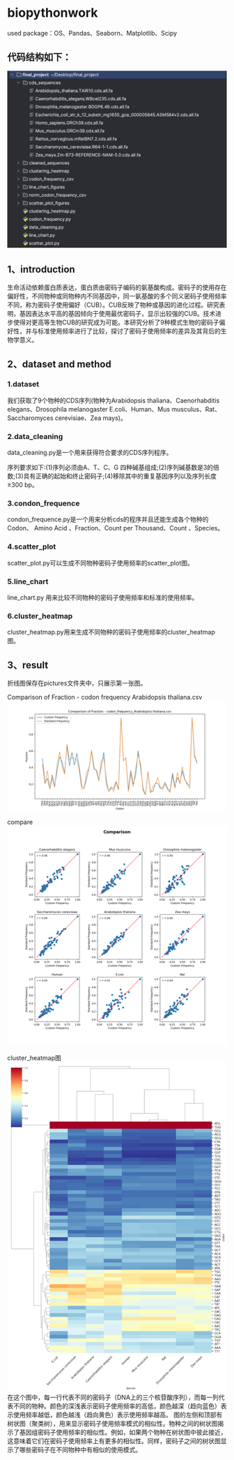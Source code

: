 # biopythonwork
used package：OS、Pandas、Seaborn、Matplotlib、Scipy

## 代码结构如下：

![code-stucture.png](https://github.com/twihere/biopythonwork/blob/main/pythonProject/pictures/code-structure.png)
## 1、introduction
生命活动依赖蛋白质表达，蛋白质由密码子编码的氨基酸构成。密码子的使用存在偏好性，不同物种或同物种内不同基因中，同一氨基酸的多个同义密码子使用频率不同，称为密码子使用偏好（CUB）。CUB反映了物种或基因的进化过程。研究表明，基因表达水平高的基因倾向于使用最优密码子，显示出较强的CUB。技术进步使得对更高等生物CUB的研究成为可能。本研究分析了9种模式生物的密码子偏好性，并与标准使用频率进行了比较，探讨了密码子使用频率的差异及其背后的生物学意义。
## 2、dataset and method

### 1.dataset

我们获取了9个物种的CDS序列(物种为Arabidopsis thaliana、Caenorhabditis elegans、Drosophila melanogaster
E.coli、Human、Mus musculus、Rat、Saccharomyces cerevisiae、Zea mays)。


### 2.data_cleaning

data_cleaning.py是一个用来获得符合要求的CDS序列程序。


序列要求如下:(1)序列必须由A、T、C、G 四种碱基组成;(2)序列碱基数是3的倍数;(3)具有正确的起始和终止密码子;(4)移除其中的重复基因序列以及序列长度≥300 bp。
### 3.condon_frequence

condon_frequence.py是一个用来分析cds的程序并且还能生成各个物种的Codon、	Amino Acid	、Fraction、Count per Thousand、Count	、Species。
### 4.scatter_plot

scatter_plot.py可以生成不同物种密码子使用频率的scatter_plot图。

### 5.line_chart

line_chart.py
用来比较不同物种的密码子使用频率和标准的使用频率。
### 6.cluster_heatmap

cluster_heatmap.py用来生成不同物种的密码子使用频率的cluster_heatmap图。

## 3、result


折线图保存在pictures文件夹中，只展示第一张图。



Comparison of Fraction - codon frequency Arabidopsis thaliana.csv
![codon frequency Arabidopsis thaliana.png](https://github.com/twihere/biopythonwork/blob/main/pythonProject/pictures/codon%20frequency%20Arabidopsis%20thaliana.png)




compare
![scatter_plot.png](https://github.com/twihere/biopythonwork/blob/main/pythonProject/pictures/scatter_plots.png)




cluster_heatmap图
![cluster_heatmap.png](https://github.com/twihere/biopythonwork/blob/main/pythonProject/pictures/cluster_heatmap.png)
在这个图中，每一行代表不同的密码子（DNA上的三个核苷酸序列），而每一列代表不同的物种。颜色的深浅表示密码子使用频率的高低，颜色越深（趋向蓝色）表示使用频率越低，颜色越浅（趋向黄色）表示使用频率越高。
图的左侧和顶部有树状图（聚类树），用来显示密码子使用频率模式的相似性。物种之间的树状图揭示了基因组密码子使用频率的相似性。例如，如果两个物种在树状图中彼此接近，这意味着它们在密码子使用频率上有更多的相似性。同样，密码子之间的树状图显示了哪些密码子在不同物种中有相似的使用模式。


